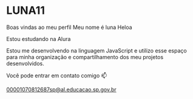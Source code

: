 # LUNA11
Boas vindas ao meu perfil 
Meu nome é luna Heloa

Estou estudando na Alura

Estou me desenvolvendo na linguagem JavaScript e
utilizo esse espaço para minha organização e compartilhamento dos meu projetos desenvolvidos.

Você pode entrar em contato comigo 📫

00001070812687sp@al.educacao.sp.gov.br
